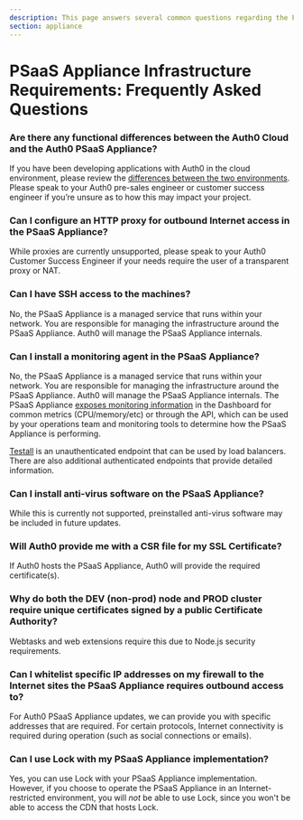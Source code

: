 ```yaml
---
description: This page answers several common questions regarding the PSaaS Appliance infrastructure.
section: appliance
---
```


# PSaaS Appliance Infrastructure Requirements: Frequently Asked Questions

### Are there any functional differences between the Auth0 Cloud and the Auth0 PSaaS Appliance?
If you have been developing applications with Auth0 in the cloud environment, please review the [differences between the two environments](/deployment).  Please speak to your Auth0 pre-sales engineer or customer success engineer if you’re unsure as to how this may impact your project.

### Can I configure an HTTP proxy for outbound Internet access in the PSaaS Appliance?
While proxies are currently unsupported, please speak to your Auth0 Customer Success Engineer if your needs require the user of a transparent proxy or NAT.

### Can I have SSH access to the machines?
No, the PSaaS Appliance is a managed service that runs within your network. You are responsible for managing the infrastructure around the PSaaS Appliance. Auth0 will manage the PSaaS Appliance internals.

### Can I install a monitoring agent in the PSaaS Appliance?
No, the PSaaS Appliance is a managed service that runs within your network. You are responsible for managing the infrastructure around the PSaaS Appliance. Auth0 will manage the PSaaS Appliance internals. The PSaaS Appliance [exposes monitoring information](/appliance/monitoring) in the Dashboard for common metrics (CPU/memory/etc) or through the API, which can be used by your operations team and monitoring tools to determine how the PSaaS Appliance is performing.

[Testall](/appliance/monitoring/testall) is an unauthenticated endpoint that can be used by load balancers. There are also additional authenticated endpoints that provide detailed information.

### Can I install anti-virus software on the PSaaS Appliance?
While this is currently not supported, preinstalled anti-virus software may be included in future updates.

### Will Auth0 provide me with a CSR file for my SSL Certificate?
If Auth0 hosts the PSaaS Appliance, Auth0 will provide the required certificate(s).

### Why do both the DEV (non-prod) node and PROD cluster require unique certificates signed by a public Certificate Authority?
Webtasks and web extensions require this due to Node.js security requirements.

### Can I whitelist specific IP addresses on my firewall to the Internet sites the PSaaS Appliance requires outbound access to?
For Auth0 PSaaS Appliance updates, we can provide you with specific addresses that are required. For certain protocols, Internet connectivity is required during operation (such as social connections or emails).

### Can I use Lock with my PSaaS Appliance implementation?

Yes, you can use Lock with your PSaaS Appliance implementation. However, if you choose to operate the PSaaS Appliance in an Internet-restricted environment, you will *not* be able to use Lock, since you won't be able to access the CDN that hosts Lock.
